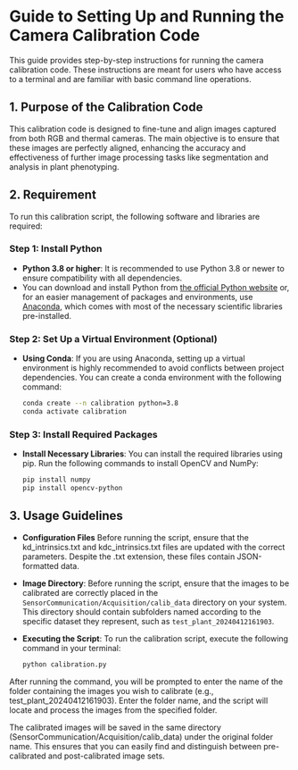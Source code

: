 # Guide to Setting Up and Running the Camera Calibration Code
This guide provides step-by-step instructions for running the camera calibration code. These instructions are meant for users who have access to a terminal and are familiar with basic command line operations.

## 1. Purpose of the Calibration Code

This calibration code is designed to fine-tune and align images captured from both RGB and thermal cameras. The main objective is to ensure that these images are perfectly aligned, enhancing the accuracy and effectiveness of further image processing tasks like segmentation and analysis in plant phenotyping. 


## 2. Requirement
To run this calibration script, the following software and libraries are required:
### Step 1: Install Python
- **Python 3.8 or higher**: It is recommended to use Python 3.8 or newer to ensure compatibility with all dependencies. 
- You can download and install Python from [the official Python website](https://www.python.org/downloads/) or, for an easier management of packages and environments, use [Anaconda](https://www.anaconda.com/products/individual), which comes with most of the necessary scientific libraries pre-installed.
### Step 2: Set Up a Virtual Environment (Optional)
- **Using Conda**:
  If you are using Anaconda, setting up a virtual environment is highly recommended to avoid conflicts between project dependencies. You can create a conda environment with the following command:
  ```bash
  conda create --n calibration python=3.8
  conda activate calibration
### Step 3: Install Required Packages
- **Install Necessary Libraries**: You can install the required libraries using pip. Run the following commands to install OpenCV and NumPy:
  ```bash
  pip install numpy
  pip install opencv-python
## 3. Usage Guidelines
- **Configuration Files** Before running the script, ensure that the kd_intrinsics.txt and kdc_intrinsics.txt files are updated with the correct parameters. Despite the .txt extension, these files contain JSON-formatted data. 
- **Image Directory**: Before running the script, ensure that the images to be calibrated are correctly placed in the `SensorCommunication/Acquisition/calib_data` directory on your system. This directory should contain subfolders named according to the specific dataset they represent, such as `test_plant_20240412161903`.
- **Executing the Script**: 
    To run the calibration script, execute the following command in your terminal:

    ```bash
    python calibration.py
After running the command, you will be prompted to enter the name of the folder containing the images you wish to calibrate (e.g., test_plant_20240412161903). Enter the folder name, and the script will locate and process the images from the specified folder.

The calibrated images will be saved in the same directory (SensorCommunication/Acquisition/calib_data) under the original folder name. This ensures that you can easily find and distinguish between pre-calibrated and post-calibrated image sets.

